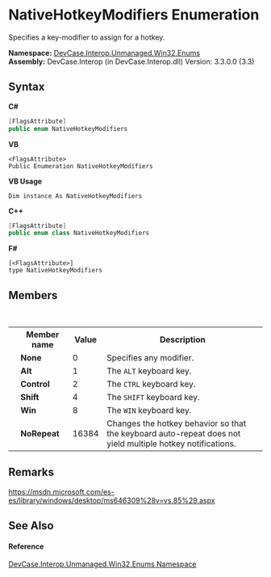 # NativeHotkeyModifiers Enumeration
 

Specifies a key-modifier to assign for a hotkey.

**Namespace:**&nbsp;<a href="N_DevCase_Interop_Unmanaged_Win32_Enums">DevCase.Interop.Unmanaged.Win32.Enums</a><br />**Assembly:**&nbsp;DevCase.Interop (in DevCase.Interop.dll) Version: 3.3.0.0 (3.3)

## Syntax

**C#**<br />
``` C#
[FlagsAttribute]
public enum NativeHotkeyModifiers
```

**VB**<br />
``` VB
<FlagsAttribute>
Public Enumeration NativeHotkeyModifiers
```

**VB Usage**<br />
``` VB Usage
Dim instance As NativeHotkeyModifiers
```

**C++**<br />
``` C++
[FlagsAttribute]
public enum class NativeHotkeyModifiers
```

**F#**<br />
``` F#
[<FlagsAttribute>]
type NativeHotkeyModifiers
```


## Members
&nbsp;<table><tr><th></th><th>Member name</th><th>Value</th><th>Description</th></tr><tr><td /><td target="F:DevCase.Interop.Unmanaged.Win32.Enums.NativeHotkeyModifiers.None">**None**</td><td>0</td><td>Specifies any modifier.</td></tr><tr><td /><td target="F:DevCase.Interop.Unmanaged.Win32.Enums.NativeHotkeyModifiers.Alt">**Alt**</td><td>1</td><td>The `ALT` keyboard key.</td></tr><tr><td /><td target="F:DevCase.Interop.Unmanaged.Win32.Enums.NativeHotkeyModifiers.Control">**Control**</td><td>2</td><td>The `CTRL` keyboard key.</td></tr><tr><td /><td target="F:DevCase.Interop.Unmanaged.Win32.Enums.NativeHotkeyModifiers.Shift">**Shift**</td><td>4</td><td>The `SHIFT` keyboard key.</td></tr><tr><td /><td target="F:DevCase.Interop.Unmanaged.Win32.Enums.NativeHotkeyModifiers.Win">**Win**</td><td>8</td><td>The `WIN` keyboard key.</td></tr><tr><td /><td target="F:DevCase.Interop.Unmanaged.Win32.Enums.NativeHotkeyModifiers.NoRepeat">**NoRepeat**</td><td>16384</td><td>Changes the hotkey behavior so that the keyboard auto-repeat does not yield multiple hotkey notifications.</td></tr></table>

## Remarks
<a href="https://msdn.microsoft.com/es-es/library/windows/desktop/ms646309%28v=vs.85%29.aspx" target="_blank">https://msdn.microsoft.com/es-es/library/windows/desktop/ms646309%28v=vs.85%29.aspx</a>

## See Also


#### Reference
<a href="N_DevCase_Interop_Unmanaged_Win32_Enums">DevCase.Interop.Unmanaged.Win32.Enums Namespace</a><br />